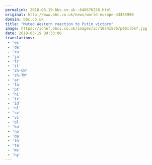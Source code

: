 ```yaml
---
permalink: 2018-03-19-bbc.co.uk--640676258.html
original: http://www.bbc.co.uk/news/world-europe-43455950
domain: bbc.co.uk
title: "Muted Western reaction to Putin victory"
image: https://ichef.bbci.co.uk/images/ic/1024x576/p061lbkf.jpg
date: 2018-03-19 09:33:06
translations: 
 - 'es'
 - 'de'
 - 'ru'
 - 'ja'
 - 'fr'
 - 'it'
 - 'zh-CN'
 - 'zh-TW'
 - 'ar'
 - 'fa'
 - 'pt'
 - 'hi'
 - 'tr'
 - 'id'
 - 'nl'
 - 'sv'
 - 'vi'
 - 'pl'
 - 'ko'
 - 'no'
 - 'da'
 - 'th'
 - 'ta'
 - 'ms'
 - 'hy'
---
```


